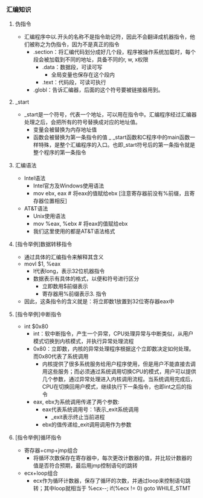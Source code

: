 ### 汇编知识

1. 伪指令
	- 汇编程序中以.开头的名称不是指令助记符，因此不会翻译成机器指令，他们被称之为伪指令，因为不是真正的指令
		- .section：将汇编代码划分成好几个段，程序被操作系统加载时，每个段会被加载到不同的地址，具备不同的r, w, x权限
			- .data：数据段，可读可写
				- 全局变量也保存在这个段内
			- .text：代码段，可读可执行
		- .globl：告诉汇编器，后面的这个符号要被链接器用到。

2. _start
	- _start是一个符号，代表一个地址，可以用在指令中。汇编程序经过汇编器处理之后，会把所有的符号替换成对应的地址值。
		- 变量会被替换为内存地址值
		- 函数会被替换为第一条指令的值
	_ _start函数和C程序中的main函数一样特殊，是整个汇编程序的入口。也即_start符号后的第一条指令就是整个程序的第一条指令

3. 汇编语法
	- Intel语法
		- Intel官方及Windows使用语法
		- mov ebx, eax   # 将eax的值赋给ebx [注意寄存器前没有%前缀，且寄存器位置相反]
	- AT&T语法
		- Unix使用语法
		- mov %eax, %ebx # 将eax的值赋给ebx
		- 我们这里使用的都是AT&T语法格式

3. [指令举例]数据转移指令
	- 通过具体的汇编指令来解释其含义
	- movl $1, %eax
		- l代表long，表示32位机器指令
		- 数据表示有具体的格式，以便和符号进行区分
			- 立即数用$前缀表示
			- 寄存器用%前缀表示3. 指令
	- 因此，这条指令的含义就是：将立即数1放置到32位寄存器eax中

4. [指令举例]中断指令
	- int $0x80
		- int：软中断指令，产生一个异常，CPU处理异常与中断类似，从用户模式切换到内核模式，并执行异常处理流程
		- 0x80：立即数，内核的异常处理程序根据这个立即数决定如何处理。而0x80代表了系统调用
			- 内核提供了很多系统服务给用户程序使用，但是用户不能直接去调用这些服务；而必须通过系统调用切换CPU的模式，用户可以提供几个参数，通过异常处理进入内核调用流程。当系统调用完成后，CPU在切换回用户模式，继续执行下一条指令，也即int之后的指令
		- eax, ebx为系统调用传递了两个参数:
			- eax代表系统调用号：1表示_exit系统调用
				- _exit表示终止当前进程
			- ebx的值传递给_exit调用调用作为参数

5. [指令举例]循环指令
	- 寄存器+cmp+jmp组合
		- 将循环次数保存在寄存器中，每次更改计数器的值，并比较计数器的值是否符合预期，最后用jmp控制语句的跳转
	- ecx+loop组合
		- ecx作为循环计数器，保存了循环的次数，并通过loop来控制语句跳转；其中loop就相当于 %ecx--; if(%ecx != 0) goto WHILE_STMT
